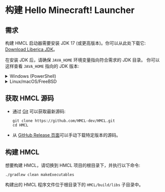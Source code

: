 # 构建 Hello Minecraft! Launcher

## 需求

构建 HMCL 启动器需要安装 JDK 17 (或更高版本)。你可以从此处下载它: [Download Liberica JDK](https://bell-sw.com/pages/downloads/#jdk-25-lts)。

在安装 JDK 后，请确保 `JAVA_HOME` 环境变量指向符合需求的 JDK 目录。
你可以这样查看 `JAVA_HOME` 指向的 JDK 版本:

<details>
<summary>Windows (PowerShell)</summary>

```
PS > & "$env:JAVA_HOME/bin/java.exe" -version
openjdk version "25" 2025-09-16 LTS
OpenJDK Runtime Environment (build 25+37-LTS)
OpenJDK 64-Bit Server VM (build 25+37-LTS, mixed mode, sharing)
```

</details>

<details>
<summary>Linux/macOS/FreeBSD</summary>

```
> $JAVA_HOME/bin/java -version
openjdk version "25" 2025-09-16 LTS
OpenJDK Runtime Environment (build 25+37-LTS)
OpenJDK 64-Bit Server VM (build 25+37-LTS, mixed mode, sharing)
```

</details>

## 获取 HMCL 源码

- 通过 [Git](https://git-scm.com/downloads) 可以获取最新源码:
  ```shell
  git clone https://github.com/HMCL-dev/HMCL.git
  cd HMCL
  ```
- 从 [GitHub Release 页面](https://github.com/HMCL-dev/HMCL/releases)可以手动下载特定版本的源码。

## 构建 HMCL

想要构建 HMCL，请切换到 HMCL 项目的根目录下，并执行以下命令:

```shell
./gradlew clean makeExecutables
```

构建出的 HMCL 程序文件位于根目录下的 `HMCL/build/libs` 子目录中。
